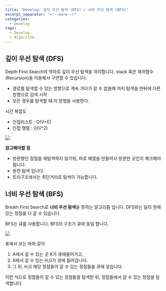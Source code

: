 ```yaml
---
title: "Develog: 깊이 우선 탐색 (DFS) / 너비 우선 탐색 (BFS)"
excerpt_separator: "<!--more-->"
categories:
  - Develog
tags:
  - Develog
  - Algorithm
---
```



깊이 우선 탐색 (DFS)
---
 Depth First Search의 약자로 깊이 우선 탐색을 의미합니다.
 stack 혹은 재귀함수(Recursion)을 이용해서 구연할 수 있습니다.
 
  - 경로를 탐색할 수 있는 방향으로 계속 가다가 갈 수 없을때 까지 탐색을 한뒤에 다른 방향으로 검색 시작
  - 모든 경우를 탐색할 때 이 방법을 사용한다.
  
  시간 복잡도 
  
  - 인접리스트 : O(V+E)
  - 인접 행렬 : O(V^2)
  
  ![](https://upload.wikimedia.org/wikipedia/commons/7/7f/Depth-First-Search.gif)
 
 **참고해야할 점**
 
 - 방문했던 정점을 재탐색하지 않기위, 따로 배열을 만들어서 방문한 곳인지 체크해야됩니다.
 - 완전 탐색 입니다.
 - 트리구조에서는 최단거리로 탐색이 가능합니다.

너비 우선 탐색 (BFS)
--

 Breath First Search로 **너비 우선 탐색**을 뜻하는 알고리즘 입니다.
 DFS와는 달리 현재 있는 정점을 다 갈 수 있습니다.
 
 BFS는 큐를 사용합니다. BFS의 구조가 큐와 동일 합니다.
 
 ![](https://cdn.filepicker.io/api/file/6sBaBZQVuci45KJTlGQ9)
 
 표에서 보는 바와 같이
 
 1. A에서 갈 수 있는 곳 X가 큐에들어가고,
 2. X에서 갈 수 있는 H,G가 큐에 들어갑니다.
 3. 그 뒤, H,G 해당 정점들이 갈 수 있는 정점들을 큐에 넣습니다.
 
 이런 식으로 정점들이 갈 수 있는 정점들을 탐색한 뒤, 정점들에서 갈 수 있는 정점을 탐색합니다.
 
 
 


    
 